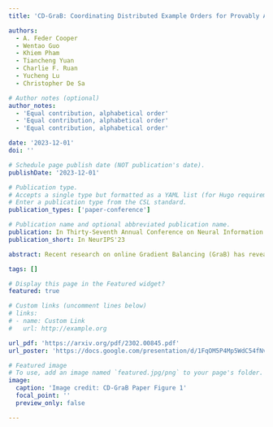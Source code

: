 ```yaml
---
title: 'CD-GraB: Coordinating Distributed Example Orders for Provably Accelerated Training'

authors:
  - A. Feder Cooper
  - Wentao Guo
  - Khiem Pham
  - Tiancheng Yuan
  - Charlie F. Ruan
  - Yucheng Lu
  - Christopher De Sa

# Author notes (optional)
author_notes:
  - 'Equal contribution, alphabetical order'
  - 'Equal contribution, alphabetical order'
  - 'Equal contribution, alphabetical order'

date: '2023-12-01'
doi: ''

# Schedule page publish date (NOT publication's date).
publishDate: '2023-12-01'

# Publication type.
# Accepts a single type but formatted as a YAML list (for Hugo requirements).
# Enter a publication type from the CSL standard.
publication_types: ['paper-conference']

# Publication name and optional abbreviated publication name.
publication: In Thirty-Seventh Annual Conference on Neural Information Processing Systems
publication_short: In NeurIPS'23

abstract: Recent research on online Gradient Balancing (GraB) has revealed that there exist permutation-based example orderings that are guaranteed to outperform random reshuffling (RR). Whereas RR arbitrarily permutes training examples, GraB leverages stale gradients from prior epochs to order examples — achieving a provably faster convergence rate than RR. However, GraB is limited by design. While it demonstrates an impressive ability to scale-up training on centralized data, it does not naturally extend to modern distributed ML workloads. We therefore propose Coordinated Distributed GraB (CD-GraB), which uses insights from prior work on kernel thinning to translate the benefits of provably faster permutation-based example ordering to distributed settings. With negligible overhead, CD-GraB exhibits a linear speedup in convergence rate over centralized GraB and outperforms baselines empirically, including distributed RR, on a variety of benchmark tasks.

tags: []

# Display this page in the Featured widget?
featured: true

# Custom links (uncomment lines below)
# links:
# - name: Custom Link
#   url: http://example.org

url_pdf: 'https://arxiv.org/pdf/2302.00845.pdf'
url_poster: 'https://docs.google.com/presentation/d/1FqOM5P4Mp5WdC54fNvLYnyK8TCRhfqHftg7ayFJrBA8'

# Featured image
# To use, add an image named `featured.jpg/png` to your page's folder.
image:
  caption: 'Image credit: CD-GraB Paper Figure 1'
  focal_point: ''
  preview_only: false

---
```

